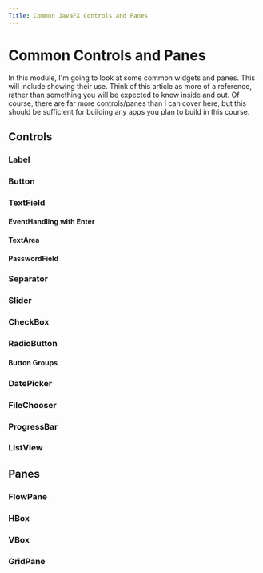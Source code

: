 ```yaml
---
Title: Common JavaFX Controls and Panes
---
```


# Common Controls and Panes

In this module, I'm going to look at some common widgets and panes. This will include showing their use. Think of this article as more of a reference, rather than something you will be expected to know inside and out. Of course, there are far more controls/panes than I can cover here, but this should be sufficient for building any apps you plan to build in this course.

## Controls

### Label

### Button

### TextField 

#### EventHandling with Enter

#### TextArea

#### PasswordField

### Separator

### Slider

### CheckBox

### RadioButton

#### Button Groups

### DatePicker

### FileChooser

### ProgressBar

### ListView

## Panes

### FlowPane

### HBox

### VBox

### GridPane

